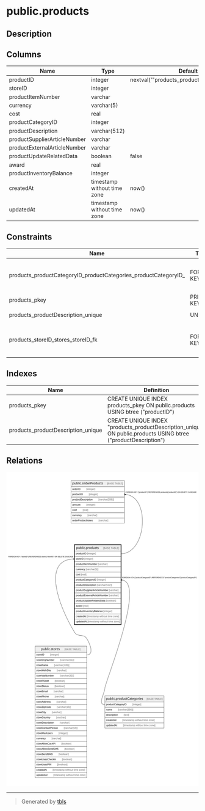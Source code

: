 # public.products

## Description

## Columns

| Name | Type | Default | Nullable | Children | Parents | Comment |
| ---- | ---- | ------- | -------- | -------- | ------- | ------- |
| productID | integer | nextval('"products_productID_seq"'::regclass) | false | [public.orderProducts](public.orderProducts.md) |  |  |
| storeID | integer |  | true |  | [public.stores](public.stores.md) |  |
| productItemNumber | varchar |  | false |  |  |  |
| currency | varchar(5) |  | false |  |  |  |
| cost | real |  | false |  |  |  |
| productCategoryID | integer |  | false |  | [public.productCategories](public.productCategories.md) |  |
| productDescription | varchar(512) |  | false |  |  |  |
| productSupplierArticleNumber | varchar |  | true |  |  |  |
| productExternalArticleNumber | varchar |  | true |  |  |  |
| productUpdateRelatedData | boolean | false | true |  |  |  |
| award | real |  | false |  |  |  |
| productInventoryBalance | integer |  | true |  |  |  |
| createdAt | timestamp without time zone | now() | false |  |  |  |
| updatedAt | timestamp without time zone | now() | false |  |  |  |

## Constraints

| Name | Type | Definition |
| ---- | ---- | ---------- |
| products_productCategoryID_productCategories_productCategoryID_ | FOREIGN KEY | FOREIGN KEY ("productCategoryID") REFERENCES "productCategories"("productCategoryID") |
| products_pkey | PRIMARY KEY | PRIMARY KEY ("productID") |
| products_productDescription_unique | UNIQUE | UNIQUE ("productDescription") |
| products_storeID_stores_storeID_fk | FOREIGN KEY | FOREIGN KEY ("storeID") REFERENCES stores("storeID") ON DELETE CASCADE |

## Indexes

| Name | Definition |
| ---- | ---------- |
| products_pkey | CREATE UNIQUE INDEX products_pkey ON public.products USING btree ("productID") |
| products_productDescription_unique | CREATE UNIQUE INDEX "products_productDescription_unique" ON public.products USING btree ("productDescription") |

## Relations

![er](public.products.svg)

---

> Generated by [tbls](https://github.com/k1LoW/tbls)
